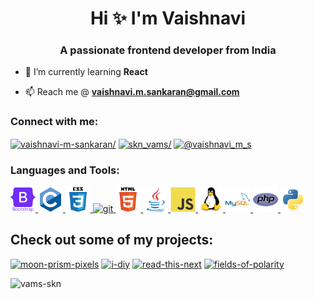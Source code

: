 <h1 align="center">Hi ✨ I'm Vaishnavi</h1>
<h3 align="center">A passionate frontend developer from India</h3>

- 🌱 I’m currently learning **React**

- 📫 Reach me @ **vaishnavi.m.sankaran@gmail.com**

<h3 align="left">Connect with me:</h3>
<p align="left">
<a href="https://linkedin.com/in/vaishnavi-m-sankaran/" target="blank"><img align="center" src="https://raw.githubusercontent.com/rahuldkjain/github-profile-readme-generator/master/src/images/icons/Social/linked-in-alt.svg" alt="vaishnavi-m-sankaran/" height="30" width="40" /></a>
<a href="https://www.leetcode.com/skn_vams/" target="blank"><img align="center" src="https://raw.githubusercontent.com/rahuldkjain/github-profile-readme-generator/master/src/images/icons/Social/leet-code.svg" alt="skn_vams/" height="30" width="40" /></a>
<a href="https://www.hackerearth.com/@vaishnavi_m_s" target="blank"><img align="center" src="https://raw.githubusercontent.com/rahuldkjain/github-profile-readme-generator/master/src/images/icons/Social/hackerearth.svg" alt="@vaishnavi_m_s" height="30" width="40" /></a>
</p>

<h3 align="left">Languages and Tools:</h3>
<p align="left"> <a href="https://getbootstrap.com" target="_blank" rel="noreferrer"> <img src="https://raw.githubusercontent.com/devicons/devicon/master/icons/bootstrap/bootstrap-plain-wordmark.svg" alt="bootstrap" width="40" height="40"/> </a> <a href="https://www.cprogramming.com/" target="_blank" rel="noreferrer"> <img src="https://raw.githubusercontent.com/devicons/devicon/master/icons/c/c-original.svg" alt="c" width="40" height="40"/> </a> <a href="https://www.w3schools.com/css/" target="_blank" rel="noreferrer"> <img src="https://raw.githubusercontent.com/devicons/devicon/master/icons/css3/css3-original-wordmark.svg" alt="css3" width="40" height="40"/> </a> <a href="https://git-scm.com/" target="_blank" rel="noreferrer"> <img src="https://www.vectorlogo.zone/logos/git-scm/git-scm-icon.svg" alt="git" width="40" height="40"/> </a> <a href="https://www.w3.org/html/" target="_blank" rel="noreferrer"> <img src="https://raw.githubusercontent.com/devicons/devicon/master/icons/html5/html5-original-wordmark.svg" alt="html5" width="40" height="40"/> </a> <a href="https://www.java.com" target="_blank" rel="noreferrer"> <img src="https://raw.githubusercontent.com/devicons/devicon/master/icons/java/java-original.svg" alt="java" width="40" height="40"/> </a> <a href="https://developer.mozilla.org/en-US/docs/Web/JavaScript" target="_blank" rel="noreferrer"> <img src="https://raw.githubusercontent.com/devicons/devicon/master/icons/javascript/javascript-original.svg" alt="javascript" width="40" height="40"/> </a> <a href="https://www.linux.org/" target="_blank" rel="noreferrer"> <img src="https://raw.githubusercontent.com/devicons/devicon/master/icons/linux/linux-original.svg" alt="linux" width="40" height="40"/> </a> <a href="https://www.mysql.com/" target="_blank" rel="noreferrer"> <img src="https://raw.githubusercontent.com/devicons/devicon/master/icons/mysql/mysql-original-wordmark.svg" alt="mysql" width="40" height="40"/> </a> <a href="https://www.php.net" target="_blank" rel="noreferrer"> <img src="https://raw.githubusercontent.com/devicons/devicon/master/icons/php/php-original.svg" alt="php" width="40" height="40"/> </a> <a href="https://www.python.org" target="_blank" rel="noreferrer"> <img src="https://raw.githubusercontent.com/devicons/devicon/master/icons/python/python-original.svg" alt="python" width="40" height="40"/> </a> </p>

## Check out some of my projects:

[![moon-prism-pixels](https://github-readme-stats.vercel.app/api/pin/?username=vams-skn&repo=moon-prism-pixels&theme=radical)](https://github.com/vams-skn/moon-prism-pixels)
[![i-diy](https://github-readme-stats.vercel.app/api/pin/?username=vams-skn&repo=i-diy&theme=radical)](https://github.com/vams-skn/i-diy)
[![read-this-next](https://github-readme-stats.vercel.app/api/pin/?username=vams-skn&repo=read-this-next&theme=radical)](https://github.com/vams-skn/read-this-next)
[![fields-of-polarity](https://github-readme-stats.vercel.app/api/pin/?username=vams-skn&repo=fields-of-polarity&theme=radical)](https://github.com/vams-skn/fields-of-polarity)

<p><img style="margin: 0 auto;" src="https://github-readme-stats.vercel.app/api/top-langs?username=vams-skn&show_icons=true&theme=holi&locale=en&layout=compact" alt="vams-skn" /></p>
